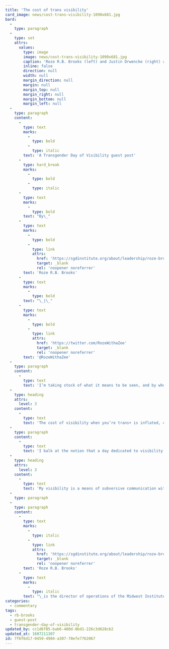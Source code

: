 ```yaml
---
title: 'The cost of trans visibility'
card_image: news/cost-trans-visibility-1090x681.jpg
bard:
  -
    type: paragraph
  -
    type: set
    attrs:
      values:
        type: image
        image: news/cost-trans-visibility-1090x681.jpg
        caption: 'Roze R.B. Brooks (left) and Justin Drwencke (right) address MBLGTACC attendees in Omaha'
        inline: false
        direction: null
        width: null
        margin_direction: null
        margin: null
        margin_top: null
        margin_right: null
        margin_bottom: null
        margin_left: null
  -
    type: paragraph
    content:
      -
        type: text
        marks:
          -
            type: bold
          -
            type: italic
        text: 'A Transgender Day of Visibility guest post'
      -
        type: hard_break
        marks:
          -
            type: bold
          -
            type: italic
      -
        type: text
        marks:
          -
            type: bold
        text: "By\_"
      -
        type: text
        marks:
          -
            type: bold
          -
            type: link
            attrs:
              href: 'https://sgdinstitute.org/about/leadership/roze-brooks'
              target: _blank
              rel: 'noopener noreferrer'
        text: 'Roze R.B. Brooks'
      -
        type: text
        marks:
          -
            type: bold
        text: "\_|\_"
      -
        type: text
        marks:
          -
            type: bold
          -
            type: link
            attrs:
              href: 'https://twitter.com/RozeWithaZee'
              target: _blank
              rel: 'noopener noreferrer'
        text: '@RozeWithaZee'
  -
    type: paragraph
    content:
      -
        type: text
        text: 'I’m taking stock of what it means to be seen, and by whom I wish to be seen, and wondering what it even means to be seen, fully.My transness is a currency I am reluctant to exchange, too often spent on my validation rather than my liberation. Too often extracted from me without the proper pin, accessed like an overworked ATM. I am continually left with little to invest, in myself.'
  -
    type: heading
    attrs:
      level: 3
    content:
      -
        type: text
        text: 'The cost of visibility when you’re trans+ is inflated, complicated to supply when the cis demand is for both your transparency and your secrecy. To non-disclose is to deceive, but to share is to invite speculation.'
  -
    type: paragraph
    content:
      -
        type: text
        text: 'I balk at the notion that a day dedicated to visibility of trans+ folk is an outlet for coming out because we are not swiftly & suddenly exiting our normative constrictions when we enter into public view, we are colliding with them. I reject the notion that bright coloured signs held on street corners and temporary social media filters will fulfill the need for trans+ folk to be centered. The objective of our existence is not to be seen, but to be secure. When the meek gestures go away we do not. But you’ll conjure us back up the next time you need to retrieve your tokens.Visibility means conditioning onlookers to expect me to be immediately forthcoming with my transness, to untangle their gendered confusion as they take in my presentation and their mind becomes busy trying to categorize me in a way that seems more marketable because you can’t buy a product that doesn’t exist.There is major risk in being forthcoming when we are not protected from visceral reactions rooted in universally warped understandings of the body. Panic is a pandemic trans+ folk are well-versed in but it is not our panic that is prioritized when cis people’s fragile frameworks of biology are interrupted, when their weak theories of essentialism are excavated, when their corrupt enforcement of determinism is incapacitated. Cis panic is rewarded with more options for objecting to non-normativity, trans panic is resorted to more ramifications.Visibility means being expected to integrate into a capitalist continuum that doesn’t accommodate for your particular gradient, doesn’t value your version of productivity, and doesn’t honor your caliber of contributions. But yet, expects all of the above while simultaneously exerting every measure possible to erase you from the public sphere.It is not possible for cis people to see me for they do not have the vernacular to understand what they have witnessed. Cis people see us performing gender, practicing preservation, and enacting safeguards. Only TGNC people can truly see me because (hopefully) they can see some semblance of themselves in me and resonate with that struggle, that journey, that perpetual grapple with justifying ourselves. This cue is not given by flags, buttons or banners, but through catching each other’s darting eyes in crowded places, jokes about just getting by, and expressive, yet silent, headshakes at cis nonsense. These cues are encrypted, impossible to hack unless you already have the code.It is not the onus of trans+ people to deconstruct the limitations on our opportunity to be unabashedly ourselves. It is not our responsibility to pay our way into the public sphere for mass consumption using allocations of our self. It is not our job to divvy out uncompensated labour for the continued accrual of cis capital. We cannot be bought, but we demand to benefit. We must divest from cisness.'
  -
    type: heading
    attrs:
      level: 3
    content:
      -
        type: text
        text: 'My visibility is a means of subversive communication with those who have the ability to see me. And that communication is free, because it frees me.'
  -
    type: paragraph
  -
    type: paragraph
    content:
      -
        type: text
        marks:
          -
            type: italic
          -
            type: link
            attrs:
              href: 'https://sgdinstitute.org/about/leadership/roze-brooks'
              target: _blank
              rel: 'noopener noreferrer'
        text: 'Roze R.B. Brooks'
      -
        type: text
        marks:
          -
            type: italic
        text: "\_is the director of operations of the Midwest Institute for Sexuality and Gender Diversity."
categories:
  - commentary
tags:
  - rb-brooks
  - guest-post
  - transgender-day-of-visibility
updated_by: cc1d6f85-bab6-480d-8bd1-226c3d628cb2
updated_at: 1607211307
id: 7f6f6d17-0459-4904-a307-70efe7762067
---
```


